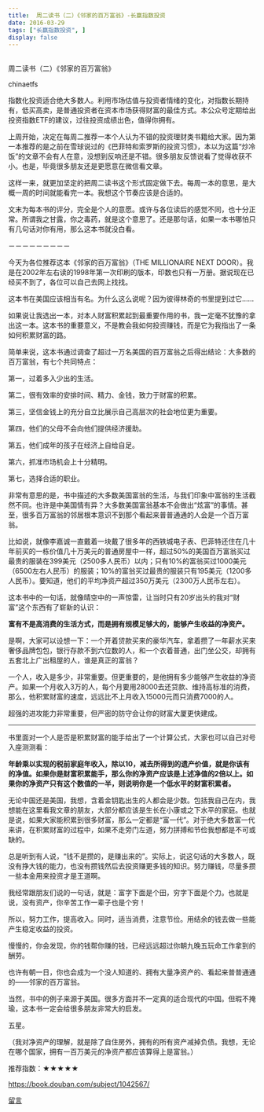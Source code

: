 ```yaml
---
title:  周二读书（二）《邻家的百万富翁》-长赢指数投资
date: 2016-03-29
tags: ["长赢指数投资", ]
display: false
---
```



## 



周二读书（二）《邻家的百万富翁》




chinaetfs




指数化投资适合绝大多数人。利用市场估值与投资者情绪的变化，对指数长期持有，低买高卖，是普通投资者在资本市场获得财富的最佳方式。本公众号定期给出投资指数ETF的建议，过往投资成绩出色，值得你拥有。


上周开始，决定在每周二推荐一本个人认为不错的投资理财类书籍给大家。因为第一本推荐的是之前在雪球说过的《巴菲特和索罗斯的投资习惯》，本以为这篇“炒冷饭”的文章不会有人在意，没想到反响还是不错。很多朋友反馈说看了觉得收获不小。也是，毕竟很多朋友还是更愿意在微信看文章。



这样一来，就更加坚定的把周二读书这个形式固定做下去。每周一本的意思，是大概一周的时间就能看完一本。我想这个节奏应该是合适的。



文末为每本书的评分，完全是个人的意愿。或许与各位读后的感觉不同，也十分正常。所谓我之甘露，你之毒药，就是这个意思了。还是那句话，如果一本书哪怕只有几句话对你有用，那么这本书就没白看。



－－－－－－－－－



今天为各位推荐这本《邻家的百万富翁》（THE MILLIONAIRE NEXT DOOR）。我是在2002年左右读的1998年第一次印刷的版本，印数也只有一万册。据说现在已经买不到了，各位可以自己去网上找找。



这本书在美国应该相当有名。为什么这么说呢？因为彼得林奇的书里提到过它……



如果说让我选出一本，对本人财富积累起到最重要作用的书，我一定毫不犹豫的拿出这一本。这本书的重要意义，不是教会我如何投资赚钱，而是它为我指出了一条如何积累财富的路。



简单来说，这本书通过调查了超过一万名美国的百万富翁之后得出结论：大多数的百万富翁，有七个共同特点：



第一，过着多入少出的生活。

第二，很有效率的安排时间、精力、金钱，致力于财富的积累。

第三，坚信金钱上的充分自立比展示自己高层次的社会地位更为重要。

第四，他们的父母不会向他们提供经济援助。

第五，他们成年的孩子在经济上自给自足。

第六，抓准市场机会上十分精明。

第七，选择合适的职业。



非常有意思的是，书中描述的大多数美国富翁的生活，与我们印象中富翁的生活截然不同。也许是中美国情有异？大多数美国富翁基本不会做出“炫富”的事情。甚至，很多百万富翁的邻居根本意识不到那个看起来普普通通的人会是一个百万富翁。



比如说，就像李嘉诚一直戴着一块戴了很多年的西铁城电子表、巴菲特还住在几十年前买的一栋价值几十万美元的普通房屋中一样，超过50%的美国百万富翁买过最贵的服装在399美元（2500多人民币）以内；只有10%的富翁买过1000美元（6500左右人民币）的服装；10%的富翁买过最贵的服装只有195美元（1200多人民币）。要知道，他们的平均净资产超过350万美元（2300万人民币左右）。



这本书中的一句话，就像晴空中的一声惊雷，让当时只有20岁出头的我对“财富”这个东西有了崭新的认识：



**富有不是高消费的生活方式，而是拥有规模足够大的，能够产生收益的净资产。**



是啊，大家可以设想一下：一个开着贷款买来的豪华汽车，拿着攒了一年薪水买来奢侈品牌包包，银行存款不到六位数的人，和一个衣着普通，出门坐公交，却拥有五套北上广出租屋的人，谁是真正的富翁？



一个人，收入是多少，非常重要。但更重要的，是他拥有多少能够产生收益的净资产。如果一个月收入3万的人，每个月要用28000去还贷款、维持高标准的消费，那么，他积累财富的速度，远远比不上月收入15000元而只消费7000的人。



超强的进攻能力非常重要，但严密的防守会让你的财富大厦更快建成。



------------------------------------------------



书里面对一个人是否是积累财富的能手给出了一个计算公式，大家也可以自己对号入座测测看：



**年龄乘以实现的税前家庭年收入，除以10，减去所得到的遗产价值，就是你该有的净值。如果你是财富积累能手，那么你的净资产应该是上述净值的2倍以上。如果你的净资产只有这个数值的一半，则说明你是一个低水平的财富积累者。**



无论中国还是美国，我想，含着金钥匙出生的人都会是少数。包括我自己在内，我想能在这里看我文章的朋友，大部分都应该是生长在小康或之下水平的家庭。也就是说，如果大家能积累到很多财富，那么一定都是“富一代”。对于绝大多数富一代来讲，在积累财富的过程中，如果不走旁门左道，努力拼搏和节俭我想都是不可或缺的。



总是听到有人说，“钱不是攒的，是赚出来的”。实际上，说这句话的大多数人，既没有挣大钱的能力，也没有攒钱然后去投资赚更多钱的知识。努力赚钱，尽量多攒一些本金用来投资才是王道啊。



我经常跟朋友们说的一句话，就是：富字下面是个田，穷字下面是个力。也就是说，没有资产，你辛苦工作一辈子也是个穷！



所以，努力工作，提高收入。同时，适当消费，注意节俭。用结余的钱去做一些能产生稳定收益的投资。



慢慢的，你会发现，你的钱帮你赚的钱，已经远远超过你朝九晚五玩命工作拿到的酬劳。



也许有朝一日，你也会成为一个没人知道的、拥有大量净资产的、看起来普普通通的——邻家的百万富翁。



当然，书中的例子来源于美国。很多方面并不一定真的适合现代的中国。但瑕不掩瑜，这本书一定会给很多朋友非常大的启发。



五星。



（我对净资产的理解，就是除了自住房外，拥有的所有资产减掉负债。我想，无论在哪个国家，拥有一百万美元的净资产都应该算得上是富翁。）



推荐指数：★★★★★



https://book.douban.com/subject/1042567/











[留言](javascript:;)